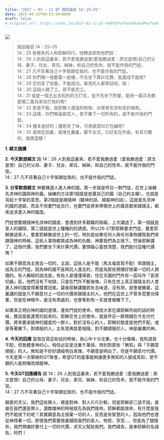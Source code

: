 ```yaml
---
title: "2017 – 03 – 11 QT 路加福音 14：25~35"
date: 2025-04-12T00:53:54+0800
draft: false
# original_url: https://cmtc.tw/2017-03-11-qt-%e8%b7%af%e5%8a%a0%e7%a6%8f%e9%9f%b3-14%ef%bc%9a2535
---
```


![](/images/qt.jpg)
> 路加福音 14：25\~35  
> 14：25 有極多的人和耶穌同行。他轉過來對他們說：  
> 14：26 人到我這裏來，若不愛我勝過愛(愛我勝過愛：原文是恨)自己的父母、妻子、兒女、弟兄、姊妹，和自己的性命，就不能作我的門徒。  
> 14：27 凡不背著自己十字架跟從我的，也不能作我的門徒。  
> 14：28 你們哪一個要蓋一座樓，不先坐下算計花費，能蓋成不能呢?  
> 14：29 恐怕安了地基，不能成功，看見的人都笑話他，說：  
> 14：30 這個人開了工，卻不能完工。  
> 14：31 或是一個王出去和別的王打仗，豈不先坐下酌量，能用一萬兵去敵那領二萬兵來攻打他的嗎?  
> 14：32 若是不能，就趁敵人還遠的時候，派使者去求和息的條款。  
> 14：33 這樣，你們無論甚麼人，若不撇下一切所有的，就不能作我的門徒。  
> 14：34 鹽本是好的；鹽若失了味，可用甚麼叫它在鹹呢?  
> 14：35 或用在田裏，或堆在糞裏，都不合式，只好丟在外面。有耳可聽的，就應當聽！

**1.  經文誦讀**

**2.  今天默想經文**
路 14：26 人到我這裏來，若不愛我勝過愛（愛我勝過愛：原文是恨）自己的父母、妻子、兒女、弟兄、姊妹，和自己的性命，就不能作我的門徒。  
14：27 凡不背著自己十字架跟從我的，也不能作我的門徒。

**3. 分享默想經文**
神要揀選人進入神的國，第一步就是呼召一群門徒，在世上操練先求神的國與神的義。操練的方法第1個就是放棄自己的國（自己的主權），也就是背起十字架的意思。第2個就是跟隨神（聽神的話、順服神的話），這就是先求神的國的道路，而且不但要門徒去行，也要門徒將來帶領世上的萬民都來跟隨主，都來追求進入神的國度。

門徒想要跟隨神先求神的國度，會遇到許多艱難的阻礙，上次講過了，第一個就是家人的攔阻，第二個就是世上種種的的誘惑。所以26-27節耶穌要求門徒，要愛耶穌勝過家人，要愛耶穌勝過世上的一切，特別是如果任何人與任何事物攔阻我們來跟隨神的時候，這些人事物都將成為神的仇敵，神要我們為主捨下。然後耶穌講了，這個代價，我們要坐下來計算代價，要頭腦心靈想清楚，我們能付這種代價嗎？

如果不願意為主捨去一切的，主說，這些人是不能（馬太福音寫不配）來跟隨主，成為主的門徒。因為神的國不是拜託人進去的，而是為那些預備好捨棄一切的人預備的。有人解經的說法是，有些人是僅僅得救，住在天國的門外有一區叫作「哀哭切齒」區，他們沒有下地獄，只是在門外不斷後悔，只有在世上真正跟隨主的人會進入神的國度得著獎賞冠冕。最後耶穌講鹽若失去味道，沒有用，就會被撇棄，這裏講的就是凡不願意付上一切的代價來跟隨主的人，他們在這世上不管多麼豐功偉業，但是在神眼中，是沒有用處的，也會等到有一天就會被撇下了。

如果真正明白神的國的道理，還有門徒的使命，相信大家在讀耶穌所說的話的時候，應該是能連貫的起來的。耶穌在世上的使命，就是呼召一群預備在今生付代價，將來要承接神的國度的一群人，對於沒有心的人，耶穌的態度是他們不配，或是等著撇下。對順服的人，主有恩典慈愛相隨，對不願順服的人，神是嚴厲的神。

**4. 今天的回應**
當我在寫這些話的時候，我心中十分沈重，也十分傷痛，我知道我不配，但我體會神的心，相信必定是沈重千萬倍，特別對那些「無知」與「不願意順服」的人。無知是不好好讀經明白真理，不願意是明白了，但是不願意付代價。今天是第一次舉辦的QT聚會，希望QT的服事能夠讓更多無知的人變成真知，使不願的人能夠悔改順服神。

**5. 今天QT回應禱告**
路 14：26 人到我這裏來，若不愛我勝過愛（愛我勝過愛：原文是恨）自己的父母、妻子、兒女、弟兄、姊妹，和自己的性命，就不能作我的門徒。  
14：27 凡不背著自己十字架跟從我的，也不能作我的門徒。

親愛的天父，我們這些罪人，總是對神、對人斤斤計較，但是耶穌卻二話不說，直接在我們還是罪人，還敵擋神的時候就先為我們捨命。耶穌都能捨命，有什麼是我們不能捨下的呢？其實願意為主捨棄一切的人，反而是有智慧的人，因為他們也會從神得著一切。即使我們需要捨棄攔阻我們的家人、物質、享受…，但是為了跟隨祢，我們預備好要付上一切的代價，求天父幫助我們。我們禱告，是奉耶穌的名禱告，阿們！
